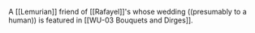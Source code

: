 A [[Lemurian]] friend of [[Rafayel]]'s whose wedding ((presumably to a human)) is featured in [[WU-03 Bouquets and Dirges]].